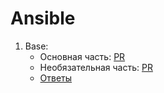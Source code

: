 # Ansible

1. Base:
    - Основная часть: [PR](https://github.com/vigntom/ansible-homeworks/pull/1)
    - Необязательная часть: [PR](https://github.com/vigntom/ansible-homeworks/pull/2)
    - [Ответы](./08-ansible-01-base/README.md)
